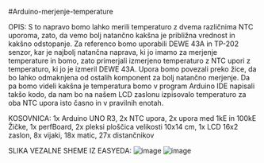 #Arduino-merjenje-temperature

OPIS: S to napravo bomo lahko merili temperaturo z dvema različnima NTC uporoma, zato, da vemo bolj natančno kakšna je približna vrednost in kakšno odstopanje. Za referenco bomo uporabili DEWE 43A in TP-202 senzor, kar je najbolj natančna naprava, ki jo imamo za merjenje temperature in bomo, zato primerjali izmerjeno temperaturo z NTC upori z temperaturo, ki jo je izmeril DEWE 43A. Upora bomo povezali preko žice, da bo lahko odmaknjena od ostalih komponent za bolj natančno merjenje. Da pa bomo videli kakšna je temperatura bomo v program Arduino IDE napisali takšo kodo, da nam bo na našem LCD zaslonu izpisovalo temperaturo za oba NTC upora isto časno in v pravilnih enotah.

KOSOVNICA:
1x Arduino UNO R3,
2x NTC upora,
2x upora med 1kE in 100kE
Žičke,
1x perfBoard,
2x pleksi ploščica velikosti 10x14 cm,
1x LCD 16x2 zaslon,
8x vijaki,
18x matic,
27x distančnikov

SLIKA VEZALNE SHEME IZ EASYEDA:
![image](https://github.com/user-attachments/assets/726aa355-66f8-4086-b216-40c8238b7304)
![image](https://github.com/user-attachments/assets/9364c9c8-a3f9-4aad-ad95-dd9ac606cfee)
